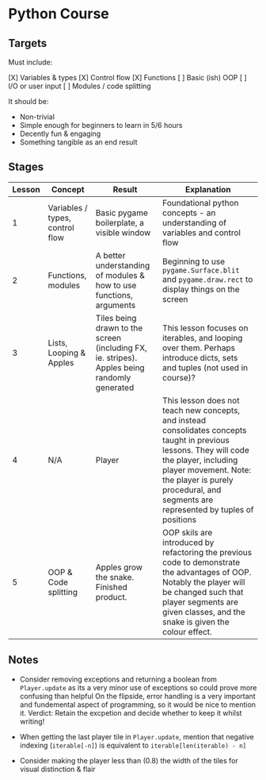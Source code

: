# Python Course

## Targets

Must include:

[X] Variables & types
[X] Control flow
[X] Functions
[ ] Basic (ish) OOP
[ ] I/O or user input
[ ] Modules / code splitting

It should be:

- Non-trivial
- Simple enough for beginners to learn in 5/6 hours
- Decently fun & engaging
- Something tangible as an end result

## Stages

| Lesson | Concept                         | Result                                                                                       | Explanation                                                                                                                                                                                                                                             |
| ------ | ------------------------------- | -------------------------------------------------------------------------------------------- | ------------------------------------------------------------------------------------------------------------------------------------------------------------------------------------------------------------------------------------------------------- |
| 1      | Variables / types, control flow | Basic pygame boilerplate, a visible window                                                   | Foundational python concepts - an understanding of variables and control flow                                                                                                                                                                           |
| 2      | Functions, modules              | A better understanding of modules & how to use functions, arguments                          | Beginning to use `pygame.Surface.blit` and `pygame.draw.rect` to display things on the screen                                                                                                                                                           |
| 3      | Lists, Looping & Apples         | Tiles being drawn to the screen (including FX, ie. stripes). Apples being randomly generated | This lesson focuses on iterables, and looping over them. Perhaps introduce dicts, sets and tuples (not used in course)?                                                                                                                                 |
| 4      | N/A                             | Player                                                                                       | This lesson does not teach new concepts, and instead consolidates concepts taught in previous lessons. They will code the player, including player movement. Note: the player is purely procedural, and segments are represented by tuples of positions |
| 5      | OOP & Code splitting            | Apples grow the snake. Finished product.                                                     | OOP skils are introduced by refactoring the previous code to demonstrate the advantages of OOP. Notably the player will be changed such that player segments are given classes, and the snake is given the colour effect.                               |

## Notes

- Consider removing exceptions and returning a boolean from `Player.update` as its a very minor use of exceptions so could prove more confusing than helpful
  On the flipside, error handling is a very important and fundemental aspect of programming, so it would be nice to mention it. Verdict: Retain the excpetion
  and decide whether to keep it whilst writing!

- When getting the last player tile in `Player.update`, mention that negative indexing
  (`iterable[-n]`) is equivalent to `iterable[len(iterable) - n]`

- Consider making the player less than (0.8) the width of the tiles for visual distinction & flair
